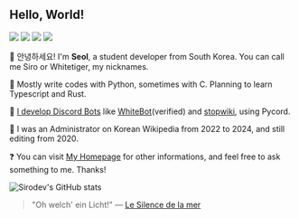 ## Hello, World!

<a href="https://twitter.com/sirodev" target="_blank"><img src="https://img.shields.io/badge/@sirodev-000000?style=flat-square&logo=x&logoColor=ffffff"/></a>
<a href="mailto:admin@whitet.dev" target="_blank"><img src="https://img.shields.io/badge/admin@whitet.dev-EA4335?style=flat-square&logo=gmail&logoColor=ffffff"/></a>
<a href="https://discordapp.com/users/763422064794796042" target="_blank"><img src="https://img.shields.io/badge/@sirodev-5865F2?style=flat-square&logo=discord&logoColor=ffffff"/></a>
<a href="https://https://ko.wikipedia.org/wiki/%EC%82%AC%EC%9A%A9%EC%9E%90:Whitetiger" target="_blank"><img src="https://img.shields.io/badge/[[User:Whitetiger]]-f8f8f8?style=flat-square&logo=Wikipedia&logoColor=000000"/></a>

👋 안녕하세요! I'm **Seol**, a student developer from South Korea. You can call me Siro or Whitetiger, my nicknames.

📔 Mostly write codes with Python, sometimes with C. Planning to learn Typescript and Rust.

🤖 [I develop Discord Bots](https://discord.gg/EEbNMAd9vv) like [WhiteBot](https://github.com/whitetiger0423/WhiteBot)(verified) and [stopwiki](https://github.com/whitetiger0423/stopwiki), using Pycord.

💾 I was an Administrator on Korean Wikipedia from 2022 to 2024, and still editing from 2020.

❓ You can visit [My Homepage](https://whitet.dev) for other informations, and feel free to ask something to me. Thanks!

![Sirodev's GitHub stats](https://github-readme-stats.vercel.app/api?username=Whitetiger0423&show_icons=true&theme=graywhite)

> "Oh welch' ein Licht!" — [Le Silence de la mer](https://en.wikipedia.org/wiki/Le_Silence_de_la_mer)
